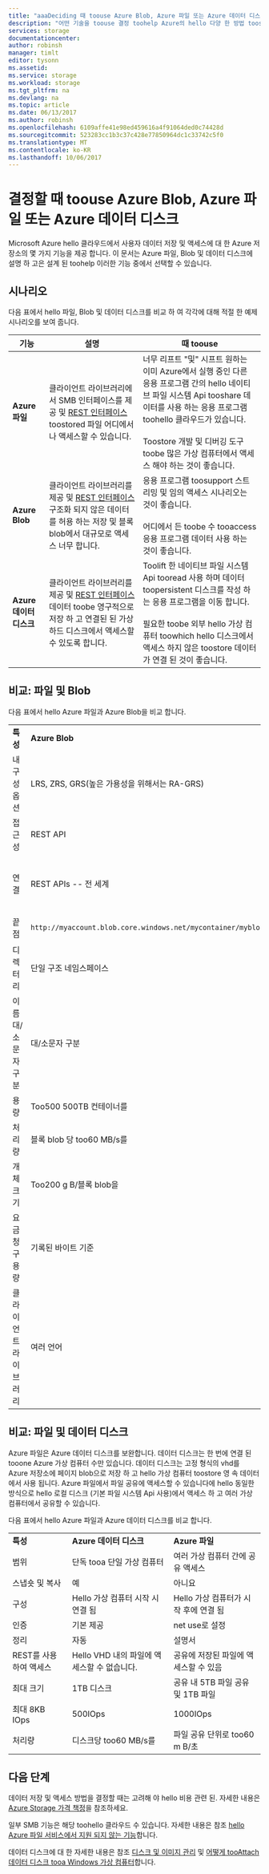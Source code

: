 ```yaml
---
title: "aaaDeciding 때 toouse Azure Blob, Azure 파일 또는 Azure 데이터 디스크"
description: "어떤 기술을 toouse 결정 toohelp Azure의 hello 다양 한 방법 toostore 및 액세스 데이터에 알아봅니다."
services: storage
documentationcenter: 
author: robinsh
manager: timlt
editor: tysonn
ms.assetid: 
ms.service: storage
ms.workload: storage
ms.tgt_pltfrm: na
ms.devlang: na
ms.topic: article
ms.date: 06/13/2017
ms.author: robinsh
ms.openlocfilehash: 6109affe41e98ed459616a4f91064ded0c74428d
ms.sourcegitcommit: 523283cc1b3c37c428e77850964dc1c33742c5f0
ms.translationtype: MT
ms.contentlocale: ko-KR
ms.lasthandoff: 10/06/2017
---
```

# <a name="deciding-when-toouse-azure-blobs-azure-files-or-azure-data-disks"></a>결정할 때 toouse Azure Blob, Azure 파일 또는 Azure 데이터 디스크

Microsoft Azure hello 클라우드에서 사용자 데이터 저장 및 액세스에 대 한 Azure 저장소의 몇 가지 기능을 제공 합니다. 이 문서는 Azure 파일, Blob 및 데이터 디스크에 설명 하 고은 설계 된 toohelp 이러한 기능 중에서 선택할 수 있습니다.

## <a name="scenarios"></a>시나리오

다음 표에서 hello 파일, Blob 및 데이터 디스크를 비교 하 여 각각에 대해 적절 한 예제 시나리오를 보여 줍니다.

| 기능 | 설명 | 때 toouse |
|--------------|-------------|-------------|
| **Azure 파일** | 클라이언트 라이브러리에서 SMB 인터페이스를 제공 및 [REST 인터페이스](/rest/api/storageservices/file-service-rest-api) toostored 파일 어디에서 나 액세스할 수 있습니다. | 너무 리프트 "및" 시프트 원하는 이미 Azure에서 실행 중인 다른 응용 프로그램 간의 hello 네이티브 파일 시스템 Api tooshare 데이터를 사용 하는 응용 프로그램 toohello 클라우드가 있습니다.<br/><br/>Toostore 개발 및 디버깅 도구 toobe 많은 가상 컴퓨터에서 액세스 해야 하는 것이 좋습니다. |
| **Azure Blob** | 클라이언트 라이브러리를 제공 및 [REST 인터페이스](/rest/api/storageservices/blob-service-rest-api) 구조화 되지 않은 데이터를 허용 하는 저장 및 블록 blob에서 대규모로 액세스 너무 합니다. | 응용 프로그램 toosupport 스트리밍 및 임의 액세스 시나리오는 것이 좋습니다.<br/><br/>어디에서 든 toobe 수 tooaccess 응용 프로그램 데이터 사용 하는 것이 좋습니다. |
| **Azure 데이터 디스크** | 클라이언트 라이브러리를 제공 및 [REST 인터페이스](/rest/api/compute/virtualmachines/virtualmachines-create-or-update) 데이터 toobe 영구적으로 저장 하 고 연결된 된 가상 하드 디스크에서 액세스할 수 있도록 합니다. | Toolift 한 네이티브 파일 시스템 Api tooread 사용 하며 데이터 toopersistent 디스크를 작성 하는 응용 프로그램을 이동 합니다.<br/><br/>필요한 toobe 외부 hello 가상 컴퓨터 toowhich hello 디스크에서 액세스 하지 않은 toostore 데이터가 연결 된 것이 좋습니다. |

## <a name="comparison-files-and-blobs"></a>비교: 파일 및 Blob

다음 표에서 hello Azure 파일과 Azure Blob을 비교 합니다.  
  
||||  
|-|-|-|  
|**특성**|**Azure Blob**|**Azure 파일**|  
|내구성 옵션|LRS, ZRS, GRS(높은 가용성을 위해서는 RA-GRS)|LRS, GRS|  
|접근성|REST API|REST API<br /><br /> SMB 2.1 및 SMB 3.0(표준 파일 시스템 API)|  
|연결|REST APIs -- 전 세계|REST APIs - 전 세계<br /><br /> SMB 2.1 -- 지역 내<br /><br /> SMB 3.0 -- 전 세계|  
|끝점|`http://myaccount.blob.core.windows.net/mycontainer/myblob`|`\\myaccount.file.core.windows.net\myshare\myfile.txt`<br /><br /> `http://myaccount.file.core.windows.net/myshare/myfile.txt`|  
|디렉터리|단일 구조 네임스페이스|실제 디렉터리 개체|  
|이름 대/소문자 구분|대/소문자 구분|대/소문자 구분 안 함, 대/소문자 유지|  
|용량|Too500 500TB 컨테이너를|5TB 파일 공유|  
|처리량|블록 blob 당 too60 MB/s를|공유 당 too60 MB/s를|  
|개체 크기|Too200 g B/블록 blob을|Too1TB/파일을|  
|요금 청구 용량|기록된 바이트 기준|파일 크기 기준|  
|클라이언트 라이브러리|여러 언어|여러 언어|  
  
## <a name="comparison-files-and-data-disks"></a>비교: 파일 및 데이터 디스크

Azure 파일은 Azure 데이터 디스크를 보완합니다. 데이터 디스크는 한 번에 연결 된 tooone Azure 가상 컴퓨터 수만 있습니다. 데이터 디스크는 고정 형식의 vhd를 Azure 저장소에 페이지 blob으로 저장 하 고 hello 가상 컴퓨터 toostore 영 속 데이터에서 사용 됩니다. Azure 파일에서 파일 공유에 액세스할 수 있습니다에 hello 동일한 방식으로 hello 로컬 디스크 (기본 파일 시스템 Api 사용)에서 액세스 하 고 여러 가상 컴퓨터에서 공유할 수 있습니다.  
 
다음 표에서 hello Azure 파일과 Azure 데이터 디스크를 비교 합니다.  
 
||||  
|-|-|-|  
|**특성**|**Azure 데이터 디스크**|**Azure 파일**|  
|범위|단독 tooa 단일 가상 컴퓨터|여러 가상 컴퓨터 간에 공유 액세스|  
|스냅숏 및 복사|예|아니요|  
|구성|Hello 가상 컴퓨터 시작 시 연결 됨|Hello 가상 컴퓨터가 시작 후에 연결 됨|  
|인증|기본 제공|net use로 설정|  
|정리|자동|설명서|  
|REST를 사용하여 액세스|Hello VHD 내의 파일에 액세스할 수 없습니다.|공유에 저장된 파일에 액세스할 수 있음|  
|최대 크기|1TB 디스크|공유 내 5TB 파일 공유 및 1TB 파일|  
|최대 8KB IOps|500IOps|1000IOps|  
|처리량|디스크당 too60 MB/s를|파일 공유 단위로 too60 m B/초|  

## <a name="next-steps"></a>다음 단계

데이터 저장 및 액세스 방법을 결정할 때는 고려해 야 hello 비용 관련 된. 자세한 내용은 [Azure Storage 가격 책정](https://azure.microsoft.com/pricing/details/storage/)을 참조하세요.
  
일부 SMB 기능은 해당 toohello 클라우드 수 있습니다. 자세한 내용은 참조 [hello Azure 파일 서비스에서 지원 되지 않는 기능](/rest/api/storageservices/features-not-supported-by-the-azure-file-service)합니다.
  
데이터 디스크에 대 한 자세한 내용은 참조 [디스크 및 이미지 관리](storage-about-disks-and-vhds-linux.md) 및 [어떻게 tooAttach 데이터 디스크 tooa Windows 가상 컴퓨터](../virtual-machines/windows/classic/attach-disk.md)합니다.
